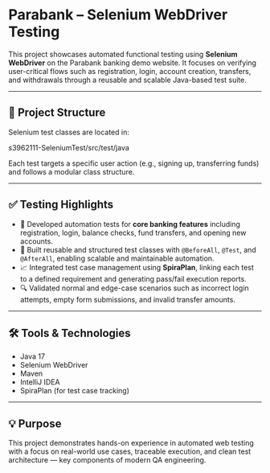 # Parabank – Selenium WebDriver Testing

This project showcases automated functional testing using **Selenium WebDriver** on the Parabank banking demo website. It focuses on verifying user-critical flows such as registration, login, account creation, transfers, and withdrawals through a reusable and scalable Java-based test suite.

---

## 📁 Project Structure

Selenium test classes are located in:

s3962111-SeleniumTest/src/test/java


Each test targets a specific user action (e.g., signing up, transferring funds) and follows a modular class structure.

---

## ✅ Testing Highlights

- 🤖 Developed automation tests for **core banking features** including registration, login, balance checks, fund transfers, and opening new accounts.  
- 🔁 Built reusable and structured test classes with `@BeforeAll`, `@Test`, and `@AfterAll`, enabling scalable and maintainable automation.  
- 📈 Integrated test case management using **SpiraPlan**, linking each test to a defined requirement and generating pass/fail execution reports.  
- 🔍 Validated normal and edge-case scenarios such as incorrect login attempts, empty form submissions, and invalid transfer amounts.

---

## 🛠️ Tools & Technologies

- Java 17  
- Selenium WebDriver  
- Maven  
- IntelliJ IDEA  
- SpiraPlan (for test case tracking)

---

## 💡 Purpose

This project demonstrates hands-on experience in automated web testing with a focus on real-world use cases, traceable execution, and clean test architecture — key components of modern QA engineering.
